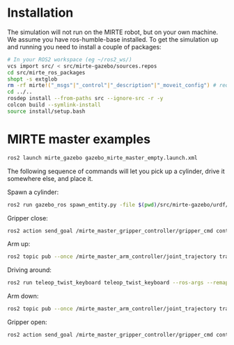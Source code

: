 # Installation

The simulation will not run on the MIRTE robot, but on your own machine.
We assume you have ros-humble-base installed. To get the simulation up and
running you need to install a couple of packages:

```sh
# In your ROS2 workspace (eg ~/ros2_ws/)
vcs import src/ < src/mirte-gazebo/sources.repos
cd src/mirte_ros_packages
shopt -s extglob
rm -rf mirte!("_msgs"|"_control"|"_description"|"_moveit_config") # requires bash
cd ../..
rosdep install --from-paths src --ignore-src -r -y
colcon build --symlink-install
source install/setup.bash
```

# MIRTE master examples

```sh
ros2 launch mirte_gazebo gazebo_mirte_master_empty.launch.xml
```

The following sequence of commands will let you pick up a cylinder, drive it somewhere else, and place it.

Spawn a cylinder:
```sh
ros2 run gazebo_ros spawn_entity.py -file $(pwd)/src/mirte-gazebo/urdf/cylinder.sdf -entity cylinder -x 1.39 -y .51
```

Gripper close:
```sh
ros2 action send_goal /mirte_master_gripper_controller/gripper_cmd control_msgs/action/GripperCommand "{command: {position: 0.1}}"
```

Arm up:
```sh
ros2 topic pub --once /mirte_master_arm_controller/joint_trajectory trajectory_msgs/msg/JointTrajectory "{joint_names: ['shoulder_pan_joint', 'shoulder_lift_joint', 'elbow_joint', 'wrist_joint'], points: [{positions: [0.0, 0.0, -1.56, 1.56], time_from_start:{ sec: 3, nanosec: 0}}]}"
```

Driving around:
```sh
ros2 run teleop_twist_keyboard teleop_twist_keyboard --ros-args --remap cmd_vel:=/mirte_base_controller/cmd_vel_unstamped
```

Arm down:
```sh
ros2 topic pub --once /mirte_master_arm_controller/joint_trajectory trajectory_msgs/msg/JointTrajectory "{joint_names: ['shoulder_pan_joint', 'shoulder_lift_joint', 'elbow_joint', 'wrist_joint'], points: [{positions: [0.0, -1.56, -1.56, 1.56], time_from_start:{ sec: 3, nanosec: 0}}]}"
```

Gripper open:
```sh
ros2 action send_goal /mirte_master_gripper_controller/gripper_cmd control_msgs/action/GripperCommand "{command: {position: -0.1}}"
```





